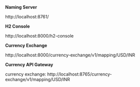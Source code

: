 **Naming Server**

http://localhost:8761/

**H2 Console**

http://localhost:8000/h2-console

**Currency Exchange**

http://localhost:8000/currency-exchange/v1/mapping/USD/INR

**Currency API Gateway**

currency exchange: http://localhost:8765/currency-exchange/v1/mapping/USD/INR

